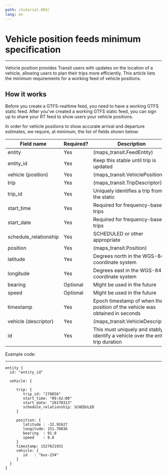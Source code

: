 ```yaml
---
path: /tutorial-003/
lang: en
---
```

# Vehicle position feeds minimum specification

<hr>

Vehicle position provides Transit users with updates on the location of a vehicle, allowing users to plan their trips more efficiently. 
This article lists the minimum requirements for a working feed of vehicle positions.

## How it works

Before you create a GTFS-realtime feed, you need to have a working GTFS static feed. After you’ve created a working GTFS static feed, you can sign up to share your 
RT feed to show users your vehicle positions. 

In order for vehicle positions to show accurate arrival and departure estimates, we require, at minimum, the list of fields shown below:

| Field name            | Required? | Description                                                                    |
|-----------------------|-----------|--------------------------------------------------------------------------------|
| entity                | Yes       | (maps_transit.FeedEntity)                                                      |
| entity_id             | Yes       | Keep this stable until trip is updated                                         |
| vehicle (position)    | Yes       | (maps_transit.VehiclePosition)                                                 |
| trip                  | Yes       | (maps_transit.TripDescriptor)                                                  |
| trip_id               | Yes       | Uniquely identifies a trip from the static                                     |
| start_time            | Yes       | Required for frequency-based trips                                             |
| start_date            | Yes       | Required for frequency-based trips                                             |
| schedule_relationship | Yes       | SCHEDULED or other appropriate                                                 |
| position              | Yes       | (maps_transit.Position)                                                        |
| latitude              | Yes       | Degrees north in the WGS-84 coordinate system                                  |
| longitude             | Yes       | Degrees east in the WGS-84 coordinate system                                   |
| bearing               | Optional  | Might be used in the future                                                    |
| speed                 | Optional  | Might be used in the future                                                    |
| timestamp             | Yes       | Epoch timestamp of when the position of the vehicle was obtained in seconds    |
| vehicle (descriptor)  | Yes       | (maps_transit.VehicleDescriptor)                                               |
| id                    | Yes       | This must uniquely and stably identify a vehicle over the entire trip duration |

Example code:

<hr>

````
entity {   
  id: "entity_id"        

  vehicle: {     
   
     trip: {       
        trip_id: "270856"
        start_time: "09:42:00"        
        start_date: "20170313"
        schedule_relationship: SCHEDULED  
     }

     position: {   
        latitude : -32.92627
        longitude: 151.78036
        bearing  : 91.0   
        speed    : 9.8     
     }
     timestamp: 1527621931  
     vehicle: {    
        id   : "bus-234"  
     }
  }
}
````